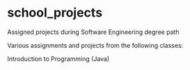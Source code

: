 # school_projects
Assigned projects during Software Engineering degree path


Various assignments and projects from the following classes:

Introduction to Programming (Java)
